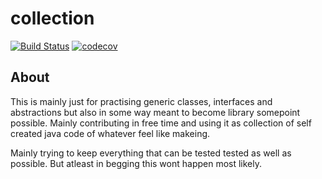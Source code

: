 # collection

[![Build Status](https://travis-ci.org/Jhoneagle/collection.svg?branch=master)](https://travis-ci.org/Jhoneagle/collection)
[![codecov](https://codecov.io/gh/Jhoneagle/collection/branch/master/graph/badge.svg)](https://codecov.io/gh/Jhoneagle/collection)

## About

This is mainly just for practising generic classes, interfaces and abstractions but also in some way meant to become library somepoint possible. Mainly contributing in free time and using it as collection of self created java code of whatever feel like makeing. 

Mainly trying to keep everything that can be tested tested as well as possible. But atleast in begging this wont happen most likely.
